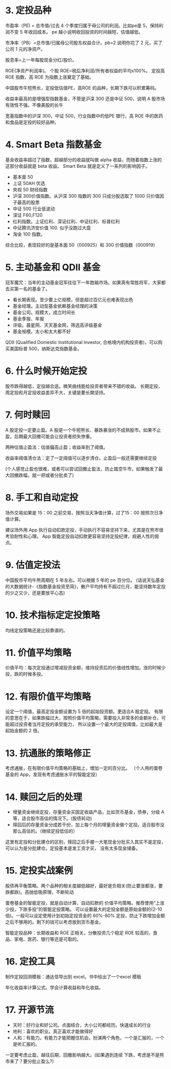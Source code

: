 # 3. 定投品种

市盈率（PE) = 总市值/过去 4 个季度归属于母公司的利润。比如pe是 5，保持利润不变 5 年收回成本。
pe 越小说明收回投资的时间越短，估值越低。

市净率（PB）=总市值/归属母公司股东权益合计。pb=2 说明你花了 2 元，买了公司 1 元的净资产。

股息率=上一年每股现金分红/股价。

ROE(净资产利润率)。 个股 ROE=税后净利润/所有者权益的平均x100%。 定投高 ROE 指数，高 ROE 为指数上涨奠定了基础。

中国股市牛短熊长，定投低估值PE，高ROE 的品种，长期下跌可以积累筹码。

收益率最高的是增强型指数基金，不管是沪深 300 还是中证 500，说明 A 股市场有效性不强。不像美股的长牛

宽基指数中的沪深 300，中证 500，行业指数中的低PE 银行，高 ROE 中的医药和食品是定投的较好品种。


# 4. Smart Beta 指数基金

基金收益率超过了指数，超越部分的收益就叫做 alpha 收益，而随着指数上涨的这部分收益就是 beta 收益。
Smart Beta 就是定义了一系列的影响因子。

- 基本面 50
- 上证 50AH 优选
- 央视 50 财经指数
- 沪深 300价值指数。从沪深 300 指数的 300 只成分股选取了 1000 只价值因子最高的股票
- 中证 500 行业低波动
- 深证 F60,F120
- 红利指数。上证红利、深证红利、中证红利、标普红利
- 中证腾讯济安价值 100. 似乎没跑过大盘
- 淘金 100 指数。

综合比较，表现较好的是基本面 50（000925）和 300 价值指数（000919）


# 5. 主动基金和 QDII 基金

冠军魔咒：当年的主动基金冠军往往下一年跑输市场。如果真有常胜将军，大家都去买第一名的基金了。

- 看长期表现。至少要上亿规模，但是超过百亿元也难表现出色
- 基金经理。主动型基金依赖基金经理的决策
- 基金公司。规模大，成立时间长
- 基金季报、年报
- 评级。晨星网、天天基金网，筛选高评级基金
- 基金规模。太小和太大都不好

QDII (Qualified Domestic Institutional Investor, 合格境内机构投资者)，可以购买美国标普 500，纳斯达克指数基金。


# 6. 什么时候开始定投

股市跌得越低，定投越合适。微笑曲线能给投资者带来不错的收益。
长期定投，周定投和月定投收益差异不大，关键是要长期坚持。

# 7. 何时赎回

A 股定投一定要止盈。A 股是一个牛短熊长、暴跌暴涨的不成熟股市。如果不止盈，后期最大回撤可能会让投资者损失惨重。

两种估值止盈法：估值偏高止盈；收益率到了阈值。

收益率阈值清仓法：定了一定阈值可以逐步清仓。止盈后一般还需要继续定投

(个人感觉止盈也很难，或者可以尝试回撤止盈法，防止踏空牛市，如果触发了最大回撤跌幅，就一把或者分批卖了)

# 8. 手工和自动定投

场外交易如果是 15：00 之前交易，按照当天净值计算，过了15：00 按照次日净值计算。

建议场外用 App 执行自动扣款定投，手动执行不容易坚持下来，尤其是在熊市很考验耐性和心理。
App 智能定投自动扣款更容易坚持定投纪律，规避人性的弱点。

# 9. 估值定投法

中国股市平均牛熊周期在 5 年左右。可以根据 5 年的 pe 百分位。
(话说天弘基金的大数据统计-《指数基金投资至简》，散户平均持有不超过仨月，能坚持数年定投的少之又少，还是要放平心态)

# 10. 技术指标定定投策略

均线定投策略还是比较靠谱的。

# 11. 价值平均策略

价值平均：每次定投通过增减投资金额，维持投资后的价值线性增加。涨的时候少投，跌的时候多投。

# 12. 有限价值平均策略

设定一个阈值，最高定投金额设置为 5 倍的起始投资额。更适合A 股定投。
有限的意思在于，如果跌幅过大，按照价值平均策略，需要投入非常多的金额补仓，可能超过投资者当月定投的承受能力，
所以设置一个最大的定投阈值，比如最大是起始金额的 2 倍。

# 13. 抗通胀的策略修正

考虑通胀，在有限价值平均策略的基础上，增加一定的百分比。
（个人用的蛋卷基金的 App，发现有考虑通胀水平的智能定投）

# 14. 赎回之后的处理

- 增量资金继续定投，存量资金买固定收益产品，比如货币基金，债券，分级 A 等，适合股市高估的情况下。(股债轮动)
- 赎回后的存量资金分成若干份，加上每个月的增量资金做个定投。适合股市没那么高估的。（继续定投低估的）

这里有定投和分批建仓的区别，赎回之后手握一大笔现金分批买入其实不是定投，可以认为是分批建仓。定投基本是发工资才买，
没有太多现金储备。

# 15. 定投实战案例

股债再平衡策略。两个品种的相关度越低越好，最好是负相关(防止要涨都涨，要跌都跌)。高抛低吸原理，不断轮动

蛋卷基金的智能定投，就是自动计算、自动扣款的 价值平均策略。推荐使用“上涨少投，下跌多投”的智能定投策略。
可以设置最大的定投金额是原始金额的(2-10倍)。一般可以设定使用计划初始定投资金的 60%-80%
定投，防止下跌增加金额之后不够用的。剩下的钱可以考虑放到货币基金。

智能定投品种：长期收益和 ROE 正相关。分散投资几个稳定 ROE 较高的，食品、家电、医药、银行等还是可取的。

# 16. 定投工具

制作定投回测模板：通达信导出到 excel。书中给出了一个excel 模板

年化收益率计算公式。学会计算收益和年化收益。

# 17. 开源节流

- 天时：好行业和好公司。点面结合，大小公司都经历。快速成长的行业
- 地利：喜欢的职业。真正喜欢才能做得好
- 人和：有能力。有能力才能把握住机会。扮演两个角色，一个是汇报的，一个是听汇报的。

一定要考虑止盈，越往后期，回撤影响越大。(如果遇到连续 下跌，考虑是不是熊市来了？要分批止盈么?)
